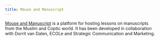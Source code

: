 ```yaml
---
title: Mouse and Manuscript
---
```


[Mouse and Manuscript][mouse] is a platform for hosting lessons on manuscripts
from the Muslim and Coptic world.
It has been developed in collaboration with Dorrit van Dalen, ECOLe and
Strategic Communication and Marketing.

[mouse]: https://mouse.digitalscholarship.nl
